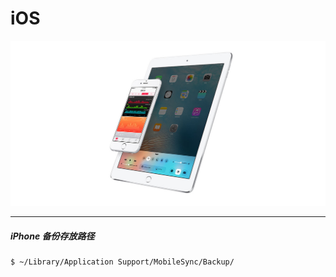 # iOS
![](/res/iOS_cover.jpeg)

---
##### iPhone 备份存放路径

<!-- lang:bash-->
	$ ~/Library/Application Support/MobileSync/Backup/